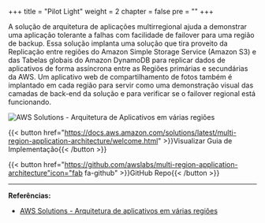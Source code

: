 +++
title = "Pilot Light"
weight = 2
chapter = false
pre = "<b></b>"
+++


A solução de arquitetura de aplicações multirregional ajuda a demonstrar uma aplicação tolerante a falhas com facilidade de failover para uma região de backup. Essa solução implanta uma solução que tira proveito da Replicação entre regiões do Amazon Simple Storage Service (Amazon S3) e das Tabelas globais do Amazon DynamoDB para replicar dados de aplicativos de forma assíncrona entre as Regiões primárias e secundárias da AWS. Um aplicativo web de compartilhamento de fotos também é implantado em cada região para servir como uma demonstração visual das camadas de back-end da solução e para verificar se o failover regional está funcionando.


![AWS Solutions - Arquitetura de Aplicativos em várias regiões](/images/aws-sol-multi-region-application.png)


{{< button href="https://docs.aws.amazon.com/solutions/latest/multi-region-application-architecture/welcome.html" >}}Visualizar Guia de Implementação{{< /button >}}




{{< button href="https://github.com/awslabs/multi-region-application-architecture"icon="fab fa-github" >}}GitHub Repo{{< /button >}}


---
**Referências:**
- [AWS Solutions - Arquitetura de aplicativos em várias regiões](https://aws.amazon.com/pt/solutions/implementations/multi-region-application-architecture/)
